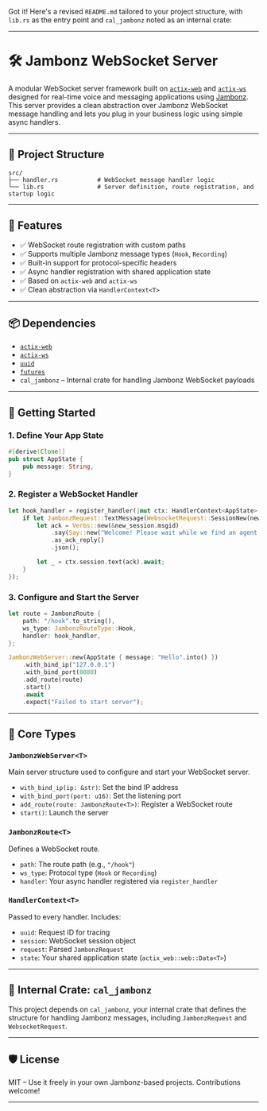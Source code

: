 Got it! Here's a revised `README.md` tailored to your project structure, with `lib.rs` as the entry point and `cal_jambonz` noted as an internal crate:

---

# 🛠️ Jambonz WebSocket Server

A modular WebSocket server framework built on [`actix-web`](https://crates.io/crates/actix-web) and [`actix-ws`](https://crates.io/crates/actix-ws) designed for real-time voice and messaging applications using [Jambonz](https://www.jambonz.org/). This server provides a clean abstraction over Jambonz WebSocket message handling and lets you plug in your business logic using simple async handlers.

---

## 📁 Project Structure

```
src/
├── handler.rs           # WebSocket message handler logic
└── lib.rs               # Server definition, route registration, and startup logic
```

---

## 🧩 Features

- ✅ WebSocket route registration with custom paths
- ✅ Supports multiple Jambonz message types (`Hook`, `Recording`)
- ✅ Built-in support for protocol-specific headers
- ✅ Async handler registration with shared application state
- ✅ Based on `actix-web` and `actix-ws`
- ✅ Clean abstraction via `HandlerContext<T>`

---

## 📦 Dependencies

- [`actix-web`](https://crates.io/crates/actix-web)
- [`actix-ws`](https://crates.io/crates/actix-ws)
- [`uuid`](https://crates.io/crates/uuid)
- [`futures`](https://crates.io/crates/futures)
- `cal_jambonz` – Internal crate for handling Jambonz WebSocket payloads

---

## 🚀 Getting Started

### 1. Define Your App State

```rust
#[derive(Clone)]
pub struct AppState {
    pub message: String,
}
```

### 2. Register a WebSocket Handler

```rust
let hook_handler = register_handler(|mut ctx: HandlerContext<AppState>| async move {
    if let JambonzRequest::TextMessage(WebsocketRequest::SessionNew(new_session)) = ctx.request {
        let ack = Verbs::new(&new_session.msgid)
            .say(Say::new("Welcome! Please wait while we find an agent.".to_string()))
            .as_ack_reply()
            .json();

        let _ = ctx.session.text(ack).await;
    }
});
```

### 3. Configure and Start the Server

```rust
let route = JambonzRoute {
    path: "/hook".to_string(),
    ws_type: JambonzRouteType::Hook,
    handler: hook_handler,
};

JambonzWebServer::new(AppState { message: "Hello".into() })
    .with_bind_ip("127.0.0.1")
    .with_bind_port(8080)
    .add_route(route)
    .start()
    .await
    .expect("Failed to start server");
```

---

## 🧱 Core Types

### `JambonzWebServer<T>`
Main server structure used to configure and start your WebSocket server.

- `with_bind_ip(ip: &str)`: Set the bind IP address
- `with_bind_port(port: u16)`: Set the listening port
- `add_route(route: JambonzRoute<T>)`: Register a WebSocket route
- `start()`: Launch the server

### `JambonzRoute<T>`
Defines a WebSocket route.

- `path`: The route path (e.g., `"/hook"`)
- `ws_type`: Protocol type (`Hook` or `Recording`)
- `handler`: Your async handler registered via `register_handler`

### `HandlerContext<T>`
Passed to every handler. Includes:

- `uuid`: Request ID for tracing
- `session`: WebSocket session object
- `request`: Parsed `JambonzRequest`
- `state`: Your shared application state (`actix_web::web::Data<T>`)

---

## 📘 Internal Crate: `cal_jambonz`

This project depends on `cal_jambonz`, your internal crate that defines the structure for handling Jambonz messages, including `JambonzRequest` and `WebsocketRequest`.

---

## 🛡️ License

MIT – Use it freely in your own Jambonz-based projects. Contributions welcome!

---
